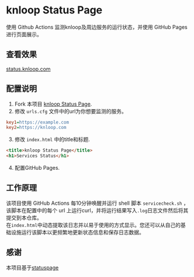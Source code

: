 # knloop Status Page

 使用 Github Actions 监测knloop及周边服务的运行状态，并使用 GitHub Pages 进行页面展示。

## 查看效果

[status.knloop.com](https://status.knloop.com)

## 配置说明

1. Fork 本项目 [knloop Status Page](https://github.com/shadowqcom/service-status/).
2. 修改 `urls.cfg` 文件中的url为你想要监测的服务。  
  
```cfg
key1=https://example.com
key2=https://knloop.com
```

3. 修改 `index.html` 中的title和标题.

```html
<title>knloop Status Page</title>
<h1>Services Status</h1>
```

4. 配置GitHub Pages.


## 工作原理

该项目使用 GitHub Actions 每10分钟唤醒并运行 shell 脚本 `servicecheck.sh` ，该脚本在配置中的每个 url 上运行curl，并将运行结果写入`.log`日志文件然后将其提交到本仓库。  
在`index.html`中动态提取该日志并以易于使用的方式显示。您还可以从自己的基础设施运行该脚本以更频繁地更新状态信息和保存日志数据。

## 感谢

本项目基于[statuspage](https://github.com/statsig-io/statuspage/)
